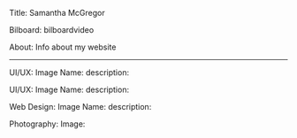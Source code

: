Title: Samantha McGregor

Bilboard: bilboardvideo

About: Info about my website

---
UI/UX:
Image
Name:
description:

UI/UX:
Image
Name:
description:

Web Design:
Image
Name:
description:

Photography:
Image: